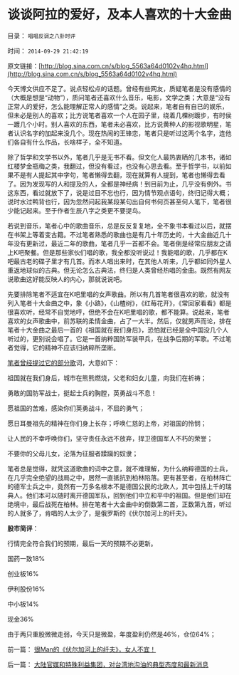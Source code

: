 # 谈谈阿拉的爱好，及本人喜欢的十大金曲

目录： `唱唱反调之八卦时评` 

时间： `2014-09-29 21:42:19` 

原文链接：[http://blog.sina.com.cn/s/blog_5563a64d0102v4hq.html](http://blog.sina.com.cn/s/blog_5563a64d0102v4hq.html)

今天博文供应不足了。说点轻松点的话题。曾经有些网友，质疑笔者是没有感情的（大概是想是“动物”），质问笔者还喜欢什么音乐，电影，文学之类；大意是“没有正常人的爱好，怎么能理解正常人的感情”之类。说起来，笔者自有自已的娱乐，但未必是别人的喜欢；比方说笔者喜欢一个人在园子里，绕着几棵树踱步，有时侯一踱几个小时。别人喜欢的东西，笔者未必喜欢，比方说黄种人的影视歌明星，笔者认识名字的加起来没几个。现在热闹的王锋恋，笔者只是听过这两个名字，连他们各自有什么作品，长啥样子，全不知道。

除了哲学和文学书以外，笔者几乎是无书不看。但文化人最热衷晒的几本书，诸如红楼梦金瓶梅之类，我翻过，但没有看过，也没有心思去看。至于哲学书，以前如果不是有人提起其中字句，笔者懒得去翻，现在就算有人提到，笔者也懒得去看了。因为发现写的人和提及的人，全都是神经病！到目前为止，几乎没有例外。书这东西，看过就放下了，说是过目不忘也行，因为情节观点语句，终归记得大概；说时水过鸭背也行，因为忽然问起我某段某句出自何书何页甚至何人笔下，笔者很少能记起来。至于作者生辰八字之类更不要提鸟。

若说到音乐，笔者心中的歌曲音乐，总是反反复复地，全不象书本看过以后，就摆在书架上等着变古籍。不过笔者熟悉的歌曲也是有几十年历史的，十大金曲近几十年没有更新过，最近二年的歌曲，笔者几乎一首都不会。笔者倒是经常应朋友之请上K吧聚餐。但是那些家伙们唱的歌，我全都没听说过！我能唱的歌，几乎都在K吧最古老的碟子里才有几首。而本人唱出来时，在其他人听来，几乎都如同外星人重返地球似的古典。但无论怎么古典法，终归是人类曾经热唱的金曲。既然有网友说歌曲这好能反映人的内心，那就说说吧。

先要排除笔者不适宜在K吧里唱的女声歌曲。所以有几首笔者很喜欢的歌，就没有列入笔者十大金曲之中，象《小路》，《山楂树》，《红莓花开》，《常回家看看》都是很喜欢听，经常不自觉地哼，但绝不会在K吧里唱的歌，都不能算。说起来，笔者喜欢的女声歌曲中，前苏联的柔情金曲，占了一大半。然后，仅就男声而论，排在笔者十大金曲之最后一首的《祖国就在我们身后》，恐怕就已经是全中国没几个人听过的，更别说会唱了。它是一首纳粹国防军装甲兵，在战争后期的军歌。不过笔者觉得，它的精神不应该归纳粹所垄断。

[笔者曾经提过它的部分歌](../../../2009/7/1/拯救小资瑞恩的八个美国大兵.md)词，大意如下：

祖国就在我们身后，城市在熊熊燃烧，父老和妇女儿童，向我们在祈祷；

勇敢的国防军战士，挺起士兵的胸膛，英勇战斗不息！

愿祖国的苦难，感染你们英勇战斗，不屈的勇气；

愿日耳曼祖先的精神在你们身上长存；呼唤仁慈的上帝，对祖国的怜悯；

让人民的不幸呼唤你们，坚守责任永远不放弃，捍卫德国军人不朽的荣誉；

不要你的父母儿女，沦落为征服者蹂躏的奴隶；

笔者总是觉得，就凭这道歌曲的词中之意，就不难理解，为什么纳粹德国的士兵，在几乎完全绝望的战局之中，居然一直抵抗到柏林陷落。更有甚至者，在柏林阵亡的德军士兵之中，竟然有一万多名根本不是德国公民的北欧人，其中包括上千的瑞典人。他们本可以随时离开德国军队，回到他们中立和平中的祖国。但是他们却在绝境中，最后战死在柏林。排在笔者十大金曲中的倒数第二首，正数第九首，听过的人就多了，肯唱的人太少了，是俄罗斯的《伏尔加河上的纤夫》。

**股市简评**：

行情完全符合我们的预期，最后一天的预期不必更新。

国药一致18%

创业板16%

伊利股份16%

中小板14%

现金36%

由于两只重股微微走弱，今天只是微盈，年度盈利仍然是46%，仓位64%；

前一篇： [很Man的《伏尔加河上的纤夫》，女人不宜！](../../../2014/9/30/很Man的《伏尔加河上的纤夫》，女人不宜！.md)

后一篇： [大陆官媒和特殊利益集团，对台湾地沟油的典型态度和最新消息](../../../2014/9/26/大陆官媒和特殊利益集团，对台湾地沟油的典型态度和最新消息.md)

